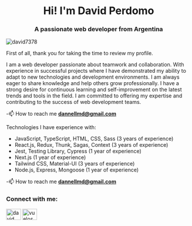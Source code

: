 <h1 align="center">Hi! I'm David Perdomo</h1>
<h3 align="center">A passionate web developer from Argentina</h3>

<p align="left"> <img src="https://komarev.com/ghpvc/?username=david7378&label=Profile%20views&color=0e75b6&style=flat" alt="david7378" /> </p>

First of all, thank you for taking the time to review my profile.

I am a web developer passionate about teamwork and collaboration. With experience in successful projects where I have demonstrated my ability to adapt to new technologies and development environments. I am always eager to share knowledge and help others grow professionally. I have a strong desire for continuous learning and self-improvement on the latest trends and tools in the field. I am committed to offering my expertise and contributing to the success of web development teams.

-📫 How to reach me **dannellmd@gmail.com**

Technologies I have experience with:
<ul>
  <li>JavaScript, TypeScript, HTML, CSS, Sass (3 years of experience)</li>
   <li>React.js, Redux, Thunk, Sagas, Context (3 years of experience)</li>
   <li>Jest, Testing Library, Cypress (1 year of experience)</li>
   <li>Next.js (1 year of experience)</li>
   <li>Tailwind CSS, Material-UI (3 years of experience)</li>
   <li>Node.js, Express, Mongoose (1 year of experience)</li>
</ul>

-📫 How to reach me **dannellmd@gmail.com**

<h3 align="left">Connect with me:</h3>
<p align="left">
<a href="https://www.linkedin.com/in/perdomodavid/" target="_blank"><img align="center" src="https://raw.githubusercontent.com/rahuldkjain/github-profile-readme-generator/master/src/images/icons/Social/linked-in-alt.svg" alt="david perdomo" height="30" width="40" /></a>
<a href="https://instagram.com/vuelos_cor" target="_blank"><img align="center" src="https://raw.githubusercontent.com/rahuldkjain/github-profile-readme-generator/master/src/images/icons/Social/instagram.svg" alt="vuelos_cor" height="30" width="40" /></a>
</p>
